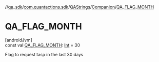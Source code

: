 //[qa_sdk](../../../../index.md)/[com.quantactions.sdk](../../index.md)/[QAStrings](../index.md)/[Companion](index.md)/[QA_FLAG_MONTH](-q-a_-f-l-a-g_-m-o-n-t-h.md)

# QA_FLAG_MONTH

[androidJvm]\
const val [QA_FLAG_MONTH](-q-a_-f-l-a-g_-m-o-n-t-h.md): [Int](https://kotlinlang.org/api/latest/jvm/stdlib/kotlin/-int/index.html) = 30

Flag to request tasp in the last 30 days

